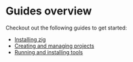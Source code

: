 # Guides overview

Checkout out the following guides to get started:

- [Installing zig](zig.md)
- [Creating and managing projects](projects.md)
- [Running and installing tools](tools.md)
